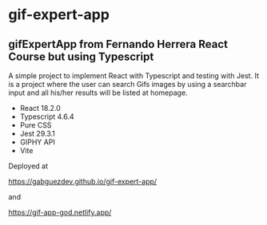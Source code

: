 # gif-expert-app

## gifExpertApp from Fernando Herrera React Course but using Typescript

A simple project to implement React with Typescript and testing with Jest.
It is a project where the user can search Gifs images by using a searchbar input
and all his/her results will be listed at homepage.

- React 18.2.0
- Typescript 4.6.4
- Pure CSS
- Jest 29.3.1
- GIPHY API
- Vite

Deployed at

https://gabguezdev.github.io/gif-expert-app/

and

https://gif-app-god.netlify.app/